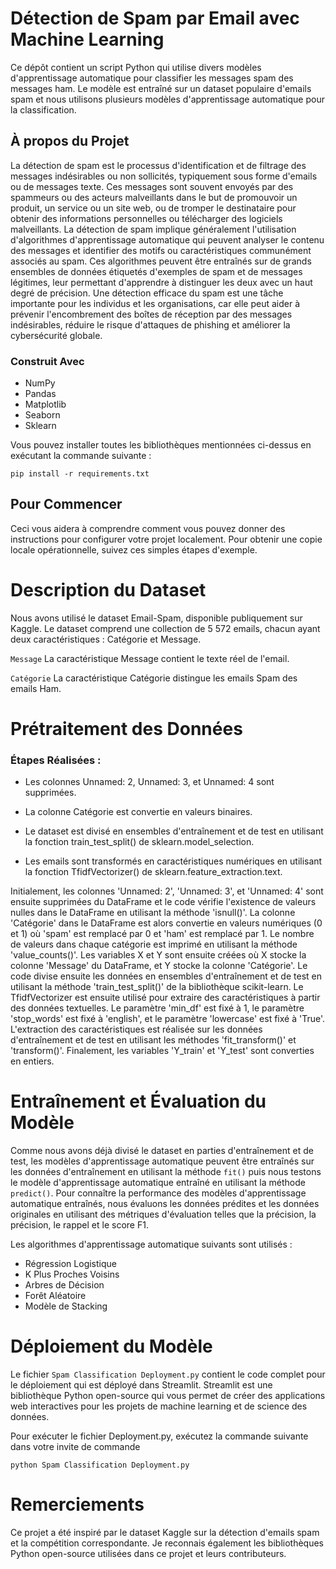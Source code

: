 # Détection de Spam par Email avec Machine Learning

Ce dépôt contient un script Python qui utilise divers modèles d'apprentissage automatique pour classifier les messages spam des messages ham. Le modèle est entraîné sur un dataset populaire d'emails spam et nous utilisons plusieurs modèles d'apprentissage automatique pour la classification.


## À propos du Projet

La détection de spam est le processus d'identification et de filtrage des messages indésirables ou non sollicités, typiquement sous forme d'emails ou de messages texte. Ces messages sont souvent envoyés par des spammeurs ou des acteurs malveillants dans le but de promouvoir un produit, un service ou un site web, ou de tromper le destinataire pour obtenir des informations personnelles ou télécharger des logiciels malveillants. La détection de spam implique généralement l'utilisation d'algorithmes d'apprentissage automatique qui peuvent analyser le contenu des messages et identifier des motifs ou caractéristiques communément associés au spam. Ces algorithmes peuvent être entraînés sur de grands ensembles de données étiquetés d'exemples de spam et de messages légitimes, leur permettant d'apprendre à distinguer les deux avec un haut degré de précision. Une détection efficace du spam est une tâche importante pour les individus et les organisations, car elle peut aider à prévenir l'encombrement des boîtes de réception par des messages indésirables, réduire le risque d'attaques de phishing et améliorer la cybersécurité globale.

### Construit Avec

 - NumPy
 - Pandas
 - Matplotlib
 - Seaborn
 - Sklearn

Vous pouvez installer toutes les bibliothèques mentionnées ci-dessus en exécutant la commande suivante :

    pip install -r requirements.txt
    

## Pour Commencer

Ceci vous aidera à comprendre comment vous pouvez donner des instructions pour configurer votre projet localement. Pour obtenir une copie locale opérationnelle, suivez ces simples étapes d'exemple.

# Description du Dataset

Nous avons utilisé le dataset Email-Spam, disponible publiquement sur Kaggle. Le dataset comprend une collection de 5 572 emails, chacun ayant deux caractéristiques : Catégorie et Message.

`Message`   La caractéristique Message contient le texte réel de l'email.

`Catégorie`  La caractéristique Catégorie distingue les emails Spam des emails Ham.

# Prétraitement des Données

### Étapes Réalisées :

- Les colonnes Unnamed: 2, Unnamed: 3, et Unnamed: 4 sont supprimées.

- La colonne Catégorie est convertie en valeurs binaires.

- Le dataset est divisé en ensembles d'entraînement et de test en utilisant la fonction train_test_split() de sklearn.model_selection.

- Les emails sont transformés en caractéristiques numériques en utilisant la fonction TfidfVectorizer() de sklearn.feature_extraction.text.

Initialement, les colonnes 'Unnamed: 2', 'Unnamed: 3', et 'Unnamed: 4' sont ensuite supprimées du DataFrame et le code vérifie l'existence de valeurs nulles dans le DataFrame en utilisant la méthode 'isnull()'. La colonne 'Catégorie' dans le DataFrame est alors convertie en valeurs numériques (0 et 1) où 'spam' est remplacé par 0 et 'ham' est remplacé par 1. Le nombre de valeurs dans chaque catégorie est imprimé en utilisant la méthode 'value_counts()'. Les variables X et Y sont ensuite créées où X stocke la colonne 'Message' du DataFrame, et Y stocke la colonne 'Catégorie'. Le code divise ensuite les données en ensembles d'entraînement et de test en utilisant la méthode 'train_test_split()' de la bibliothèque scikit-learn. Le TfidfVectorizer est ensuite utilisé pour extraire des caractéristiques à partir des données textuelles. Le paramètre 'min_df' est fixé à 1, le paramètre 'stop_words' est fixé à 'english', et le paramètre 'lowercase' est fixé à 'True'. L'extraction des caractéristiques est réalisée sur les données d'entraînement et de test en utilisant les méthodes 'fit_transform()' et 'transform()'. Finalement, les variables 'Y_train' et 'Y_test' sont converties en entiers.

# Entraînement et Évaluation du Modèle

Comme nous avons déjà divisé le dataset en parties d'entraînement et de test, les modèles d'apprentissage automatique peuvent être entraînés sur les données d'entraînement en utilisant la méthode ```fit()``` puis nous testons le modèle d'apprentissage automatique entraîné en utilisant la méthode ```predict()```. Pour connaître la performance des modèles d'apprentissage automatique entraînés, nous évaluons les données prédites et les données originales en utilisant des métriques d'évaluation telles que la précision, la précision, le rappel et le score F1.

Les algorithmes d'apprentissage automatique suivants sont utilisés :

- Régression Logistique
- K Plus Proches Voisins
- Arbres de Décision
- Forêt Aléatoire
- Modèle de Stacking

# Déploiement du Modèle

Le fichier ```Spam Classification Deployment.py``` contient le code complet pour le déploiement qui est déployé dans Streamlit. Streamlit est une bibliothèque Python open-source qui vous permet de créer des applications web interactives pour les projets de machine learning et de science des données.

Pour exécuter le fichier Deployment.py, exécutez la commande suivante dans votre invite de commande


    python Spam Classification Deployment.py


# Remerciements

Ce projet a été inspiré par le dataset Kaggle sur la détection d'emails spam et la compétition correspondante. Je reconnais également les bibliothèques Python open-source utilisées dans ce projet et leurs contributeurs.
